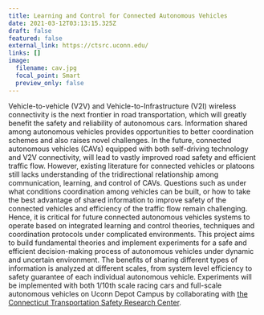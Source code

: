 ```yaml
---
title: Learning and Control for Connected Autonomous Vehicles
date: 2021-03-12T03:13:15.325Z
draft: false
featured: false
external_link: https://ctsrc.uconn.edu/
links: []
image:
  filename: cav.jpg
  focal_point: Smart
  preview_only: false
---
```

Vehicle-to-vehicle (V2V) and Vehicle-to-Infrastructure (V2I) wireless connectivity is the next frontier in road transportation, which will greatly benefit the safety and reliability of autonomous cars. Information shared among autonomous vehicles provides opportunities to better coordination schemes and also raises novel challenges. In the future, connected autonomous vehicles (CAVs) equipped with both self-driving technology and V2V connectivity, will lead to vastly improved road safety and efficient traffic flow. However, existing literature for connected vehicles or platoons still lacks understanding of the tridirectional relationship among communication, learning, and control of CAVs. Questions such as under what conditions coordination among vehicles can be built, or how to take the best advantage of shared information to improve safety of the connected vehicles and efficiency of the traffic flow remain challenging. Hence, it is critical for future connected autonomous vehicles systems to operate based on integrated learning and control theories, techniques and coordination protocols under complicated environments. This project aims to build fundamental theories and implement experiments for a safe and efficient decision-making process of autonomous vehicles under dynamic and uncertain environment. The benefits of sharing different types of information is analyzed at different scales, from system level efficiency to safety guarantee of each individual autonomous vehicle. Experiments will be implemented with both 1/10th scale racing cars and full-scale autonomous vehicles on Uconn Depot Campus by collaborating with [the Connecticut Transportation Safety Research Center](https://ctsrc.uconn.edu/).